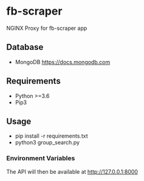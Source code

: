 # fb-scraper

NGINX Proxy for fb-scraper app
## Database
* MongoDB https://docs.mongodb.com
## Requirements
* Python >=3.6
* Pip3
## Usage

* pip install -r requirements.txt
* python3 group_search.py

### Environment Variables

The API will then be available at http://127.0.0.1:8000
